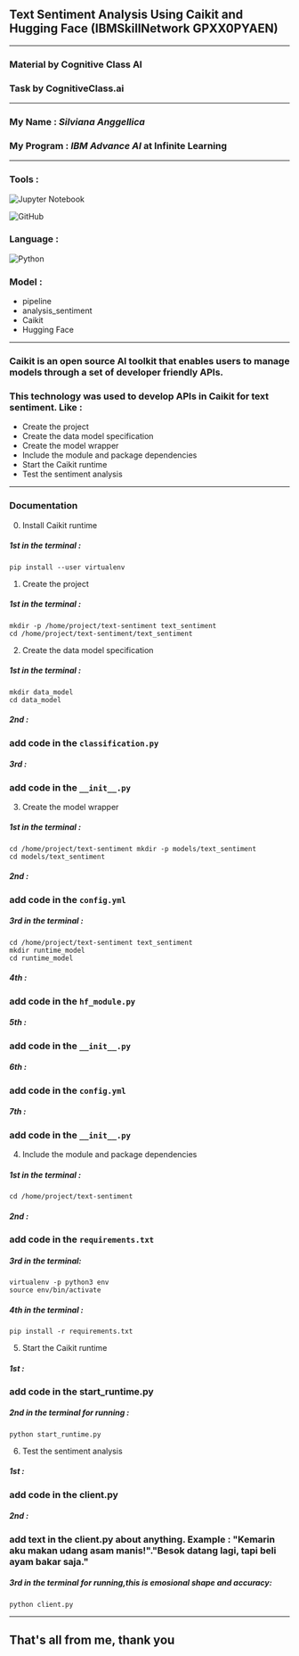 ## Text Sentiment Analysis Using Caikit and Hugging Face (IBMSkillNetwork GPXX0PYAEN)

---
### Material by Cognitive Class AI
### Task by CognitiveClass.ai
---
### My Name : _Silviana Anggellica_
### My Program : _IBM Advance AI_ at Infinite Learning
---
### Tools :
![Jupyter Notebook](https://img.shields.io/badge/jupyter-%23FA0F00.svg?style=for-the-badge&logo=jupyter&logoColor=white)

![GitHub](https://img.shields.io/badge/github-%23121011.svg?style=for-the-badge&logo=github&logoColor=white)


### Language :
![Python](https://img.shields.io/badge/python-3670A0?style=for-the-badge&logo=python&logoColor=ffdd54)


### Model :
- pipeline
- analysis_sentiment
- Caikit
- Hugging Face
---

### Caikit is an open source AI toolkit that enables users to manage models through a set of developer friendly APIs.

### This technology was used to develop APIs in Caikit for text sentiment. Like :
- Create the project
- Create the data model specification
- Create the model wrapper
- Include the module and package dependencies
- Start the Caikit runtime
- Test the sentiment analysis
---

### Documentation
0. Install Caikit runtime
##### 1st in the terminal :
```
pip install --user virtualenv
```


1. Create the project
##### 1st in the terminal :
```
mkdir -p /home/project/text-sentiment text_sentiment
cd /home/project/text-sentiment/text_sentiment
```


2. Create the data model specification
##### 1st in the terminal :
```
mkdir data_model
cd data_model
```

##### 2nd :
### add code in the `classification.py`

##### 3rd :
### add code in the `__init__.py`



3. Create the model wrapper
##### 1st in the terminal :
```
cd /home/project/text-sentiment mkdir -p models/text_sentiment
cd models/text_sentiment
```

##### 2nd : 
### add code in the `config.yml`

##### 3rd in the terminal :
```
cd /home/project/text-sentiment text_sentiment
mkdir runtime_model
cd runtime_model
```

##### 4th :
### add code in the `hf_module.py`

##### 5th :
### add code in the `__init__.py`

##### 6th :
### add code in the `config.yml`

##### 7th :
### add code in the `__init__.py`



4. Include the module and package dependencies
##### 1st in the terminal :
```
cd /home/project/text-sentiment
```

##### 2nd : 
### add code in the `requirements.txt`

##### 3rd  in the terminal: 
```
virtualenv -p python3 env
source env/bin/activate
```

##### 4th in the terminal :
```
pip install -r requirements.txt
```


5. Start the Caikit runtime
##### 1st : 
### add code in the **start_runtime.py**

##### 2nd in the terminal for running : 
```
python start_runtime.py
```


6. Test the sentiment analysis
##### 1st : 
### add code in the **client.py**

##### 2nd : 
### add text in the **client.py** about anything. Example : "Kemarin aku makan udang asam manis!"."Besok datang lagi, tapi beli ayam bakar saja."

##### 3rd in the terminal for running,this is emosional shape and accuracy: 
```
python client.py
```
---
## That's all from me, thank you





